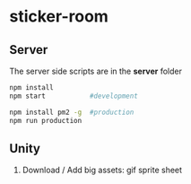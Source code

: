 # sticker-room

## Server
The server side scripts are in the **server** folder

````bash
npm install
npm start           #development

npm install pm2 -g  #production
npm run production

````

## Unity
1. Download / Add big assets: gif sprite sheet
